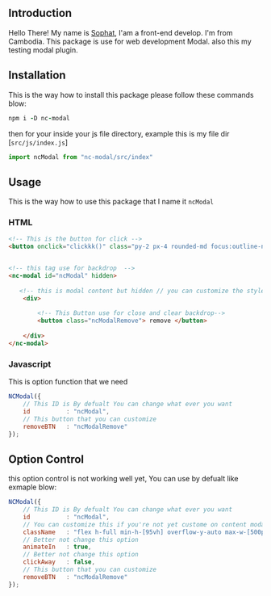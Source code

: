 ## Introduction
Hello There! My name is [Sophat](https://github.com/pphatDev), I'am a front-end develop. I'm from Cambodia. This package is use for web development Modal. also this my testing modal plugin. 
  
  
## Installation
This is the way how to install this package please follow these commands blow: 
 
```ruby
npm i -D nc-modal 
```
then for your inside your js file directory, example this is my file dir [`src/js/index.js`]
 
```js
import ncModal from "nc-modal/src/index"
```
 
## Usage
This is the way how to use this package that I name it `ncModal`
 
### HTML 
```html
<!-- This is the button for click -->
<button onclick="clickkk()" class="py-2 px-4 rounded-md focus:outline-none ...">Click ME</button>


<!-- this tag use for backdrop  -->
<nc-modal id="ncModal" hidden>
  
   <!-- this is modal content but hidden // you can customize the style here -->
    <div>
      
        <!-- This Button use for close and clear backdrop-->
        <button class="ncModalRemove"> remove </button>
      
    </div>
</nc-modal>
```
### Javascript 
This is option function that we need 

```js
NCModal({
    // This ID is By defualt You can change what ever you want
    id          : "ncModal",        
    // This button that you can customize 
    removeBTN   : "ncModalRemove"   
}); 
```
 
 
 
## Option Control
this option control is not working well yet, You can use by defualt like exmaple blow:
 
```js
NCModal({
    // This ID is By defualt You can change what ever you want
    id          : "ncModal", 
    // You can customize this if you're not yet custome on content modal    
    className   : "flex h-full min-h-[95vh] overflow-y-auto max-w-[500px] mx-auto w-full p-5 rounded-md shadow-md ....", 
    // Better not change this option
    animateIn   : true,       
    // Better not change this option  
    clickAway   : false,  
    // This button that you can customize      
    removeBTN   : "ncModalRemove"
});
```
